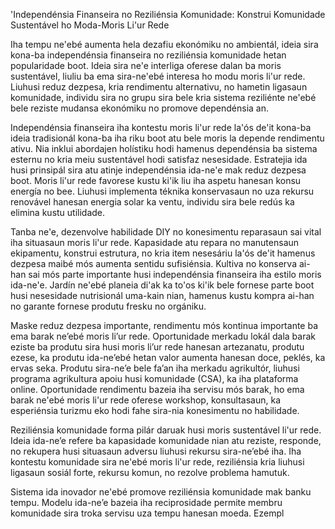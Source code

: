 'Independénsia Finanseira no Reziliénsia Komunidade: Konstrui Komunidade Sustentável ho Moda-Moris Li'ur Rede

Iha tempu ne'ebé aumenta hela dezafiu ekonómiku no ambientál, ideia sira kona-ba independénsia finanseira no reziliénsia komunidade hetan popularidade boot. Ideia sira ne'e interliga oferese dalan ba moris sustentável, liuliu ba ema sira-ne'ebé interesa ho modu moris li'ur rede. Liuhusi reduz dezpesa, kria rendimentu alternativu, no hametin ligasaun komunidade, individu sira no grupu sira bele kria sistema reziliénte ne'ebé bele reziste mudansa ekonómiku no promove dependénsia an.

Independénsia finanseira iha kontestu moris li'ur rede la'ós de'it kona-ba ideia tradisionál kona-ba iha riku boot atu bele moris la depende rendimentu ativu. Nia inklui abordajen holístiku hodi hamenus dependénsia ba sistema esternu no kria meiu sustentável hodi satisfaz nesesidade. Estratejia ida husi prinsipál sira atu atinje independénsia ida-ne'e mak reduz dezpesa boot. Moris li'ur rede favorese kustu ki'ik liu iha aspetu hanesan konsu energía no bee. Liuhusi implementa téknika konservasaun no uza rekursu renovável hanesan energia solar ka ventu, individu sira bele redús ka elimina kustu utilidade.

Tanba ne'e, dezenvolve habilidade DIY no konesimentu reparasaun sai vital iha situasaun moris li'ur rede. Kapasidade atu repara no manutensaun ekipamentu, konstrui estrutura, no kria item nesesáriu la'ós de'it hamenus dezpesa maibé mós aumenta sentidu sufisiénsia. Kultiva no konserva ai-han sai mós parte importante husi independénsia finanseira iha estilo moris ida-ne'e. Jardín ne'ebé planeia di'ak ka to'os ki'ik bele fornese parte boot husi nesesidade nutrisionál uma-kain nian, hamenus kustu kompra ai-han no garante fornese produtu fresku no orgániku.

Maske reduz dezpesa importante, rendimentu mós kontinua importante ba ema barak ne’ebé moris li’ur rede. Oportunidade merkadu lokál dala barak eziste ba produtu sira husi moris li’ur rede hanesan artezanatu, produtu ezese, ka produtu ida-ne’ebé hetan valor aumenta hanesan doce, peklés, ka ervas seka. Produtu sira-ne’e bele fa’an iha merkadu agrikultór, liuhusi programa agrikultura apoiu husi komunidade (CSA), ka iha plataforma online. Oportunidade rendimentu bazeia iha servisu mós barak, ho ema barak ne'ebé moris li'ur rede oferese workshop, konsultasaun, ka esperiénsia turizmu eko hodi fahe sira-nia konesimentu no habilidade.

Reziliénsia komunidade forma pilár daruak husi moris sustentável li'ur rede. Ideia ida-ne’e refere ba kapasidade komunidade nian atu reziste, responde, no rekupera husi situasaun adversu liuhusi rekursu sira-ne’ebé iha. Iha kontestu komunidade sira ne'ebé moris li'ur rede, reziliénsia kria liuhusi ligasaun sosiál forte, rekursu komun, no rezolve problema hamutuk.

Sistema ida inovador ne'ebé promove reziliénsia komunidade mak banku tempu. Modelu ida-ne’e bazeia iha reciprosidade permite membru komunidade sira troka servisu uza tempu hanesan moeda. Ezempl